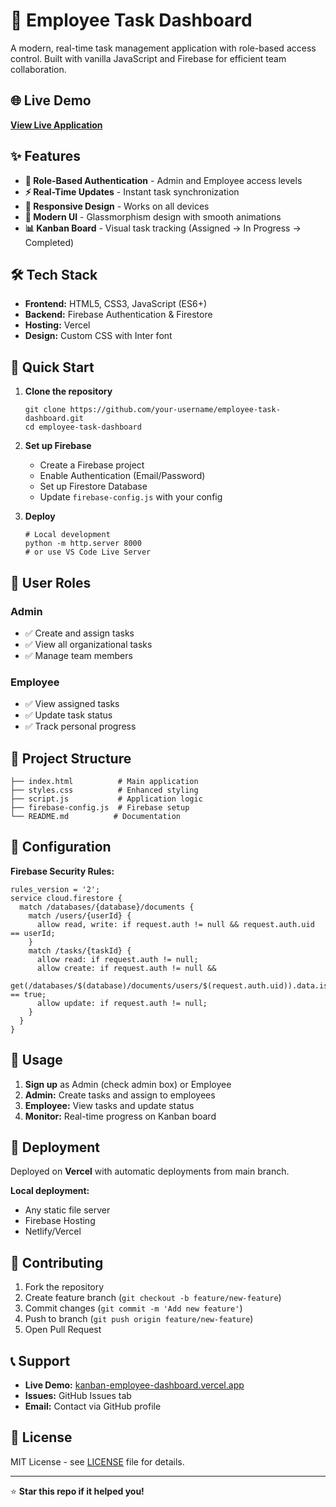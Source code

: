 # 🚀 Employee Task Dashboard

A modern, real-time task management application with role-based access control. Built with vanilla JavaScript and Firebase for efficient team collaboration.

## 🌐 Live Demo
**[View Live Application](https://kanban-employee-dashboard.vercel.app/)**

## ✨ Features

- **🔐 Role-Based Authentication** - Admin and Employee access levels
- **⚡ Real-Time Updates** - Instant task synchronization
- **📱 Responsive Design** - Works on all devices
- **🎨 Modern UI** - Glassmorphism design with smooth animations
- **📊 Kanban Board** - Visual task tracking (Assigned → In Progress → Completed)

## 🛠️ Tech Stack

- **Frontend:** HTML5, CSS3, JavaScript (ES6+)
- **Backend:** Firebase Authentication & Firestore
- **Hosting:** Vercel
- **Design:** Custom CSS with Inter font

## 🚀 Quick Start

1. **Clone the repository**
   ```
   git clone https://github.com/your-username/employee-task-dashboard.git
   cd employee-task-dashboard
   ```

2. **Set up Firebase**
   - Create a Firebase project
   - Enable Authentication (Email/Password)
   - Set up Firestore Database
   - Update `firebase-config.js` with your config

3. **Deploy**
   ```
   # Local development
   python -m http.server 8000
   # or use VS Code Live Server
   ```

## 👥 User Roles

### Admin
- ✅ Create and assign tasks
- ✅ View all organizational tasks
- ✅ Manage team members

### Employee
- ✅ View assigned tasks
- ✅ Update task status
- ✅ Track personal progress

## 📁 Project Structure

```
├── index.html          # Main application
├── styles.css          # Enhanced styling
├── script.js           # Application logic
├── firebase-config.js  # Firebase setup
└── README.md          # Documentation
```

## 🔧 Configuration

**Firebase Security Rules:**
```
rules_version = '2';
service cloud.firestore {
  match /databases/{database}/documents {
    match /users/{userId} {
      allow read, write: if request.auth != null && request.auth.uid == userId;
    }
    match /tasks/{taskId} {
      allow read: if request.auth != null;
      allow create: if request.auth != null && 
                       get(/databases/$(database)/documents/users/$(request.auth.uid)).data.isAdmin == true;
      allow update: if request.auth != null;
    }
  }
}
```

## 🎯 Usage

1. **Sign up** as Admin (check admin box) or Employee
2. **Admin:** Create tasks and assign to employees
3. **Employee:** View tasks and update status
4. **Monitor:** Real-time progress on Kanban board

## 🚀 Deployment

Deployed on **Vercel** with automatic deployments from main branch.

**Local deployment:**
- Any static file server
- Firebase Hosting
- Netlify/Vercel

## 🤝 Contributing

1. Fork the repository
2. Create feature branch (`git checkout -b feature/new-feature`)
3. Commit changes (`git commit -m 'Add new feature'`)
4. Push to branch (`git push origin feature/new-feature`)
5. Open Pull Request

## 📞 Support

- **Live Demo:** [kanban-employee-dashboard.vercel.app](https://kanban-employee-dashboard.vercel.app/)
- **Issues:** GitHub Issues tab
- **Email:** Contact via GitHub profile

## 📄 License

MIT License - see [LICENSE](LICENSE) file for details.

---

⭐ **Star this repo if it helped you!**